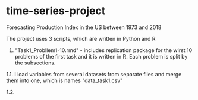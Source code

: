 # time-series-project
Forecasting Production Index in the US between 1973 and 2018

The project uses 3 scripts, which are written in Python and R

1. "Task1_Probllem1-10.rmd" - includes replication package for the wirst 10 problems of the first task and it is written in R. Each problem is split by the subsections.
   
1.1. I load variables from several datasets from separate files and merge them into one, which is names "data_task1.csv"

1.2. 
